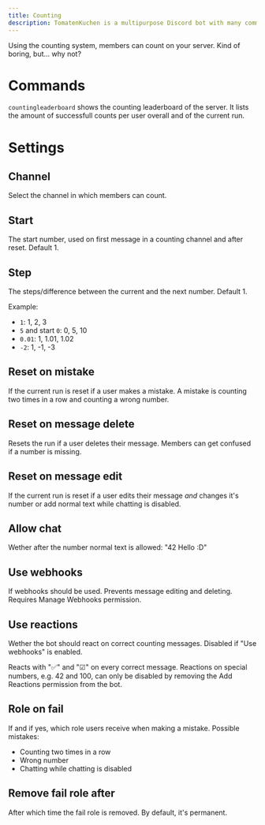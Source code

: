 ```yaml
---
title: Counting
description: TomatenKuchen is a multipurpose Discord bot with many common and innovative features for your server. Explains the counting system
---
```


Using the counting system, members can count on your server. Kind of boring, but... why not?

# Commands
`countingleaderboard` shows the counting leaderboard of the server. It lists the amount of successfull counts per user overall and of the current run.

# Settings

## Channel
Select the channel in which members can count.

## Start
The start number, used on first message in a counting channel and after reset. Default 1.

## Step
The steps/difference between the current and the next number. Default 1.

Example:
- `1`: 1, 2, 3
- `5` and start `0`: 0, 5, 10
- `0.01`: 1, 1.01, 1.02
- `-2`: 1, -1, -3

## Reset on mistake
If the current run is reset if a user makes a mistake. A mistake is counting two times in a row and counting a wrong number.

## Reset on message delete
Resets the run if a user deletes their message. Members can get confused if a number is missing.

## Reset on message edit
If the current run is reset if a user edits their message *and* changes it's number or add normal text while chatting is disabled.

## Allow chat
Wether after the number normal text is allowed: "42 Hello :D"

## Use webhooks
If webhooks should be used. Prevents message editing and deleting. Requires Manage Webhooks permission.

## Use reactions
Wether the bot should react on correct counting messages. Disabled if "Use webhooks" is enabled.

Reacts with "✅" and "☑" on every correct message. Reactions on special numbers, e.g. 42 and 100, can only be disabled by removing the Add Reactions permission from the bot.

## Role on fail
If and if yes, which role users receive when making a mistake. Possible mistakes:
- Counting two times in a row
- Wrong number
- Chatting while chatting is disabled

## Remove fail role after
After which time the fail role is removed. By default, it's permanent.

